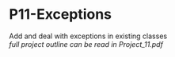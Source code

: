 # P11-Exceptions
Add and deal with exceptions in existing classes  
*full project outline can be read in Project_11.pdf*
